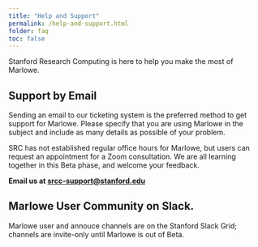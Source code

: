 ```yaml
---
title: "Help and Support"
permalink: /help-and-support.html
folder: faq
toc: false
---
```


Stanford Research Computing is here to help you make the most of Marlowe. 

## Support by Email
Sending an email to our ticketing system is the preferred method to get support for Marlowe. Please specify that you are using Marlowe in the subject and include as many details as possible of your problem.

SRC has not established regular office hours for Marlowe, but users can request an appointment for a Zoom consultation. We are all learning together in this Beta phase, and welcome your feedback.

**Email us at <srcc-support@stanford.edu>**

## Marlowe User Community on Slack. 

Marlowe user and annouce channels are on the Stanford Slack Grid; channels are invite-only until Marlowe is out of Beta.  